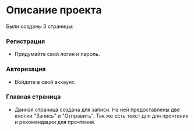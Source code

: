 

Описание проекта
===========


Были созданы 3 страницы:
###  Регистрация
 - Придумайте свой логин и пароль.
###  Авторизация 
 -  Войдите в свой аккаунт.
###  Главная страница
 - Данная страница создана для записи. На ней предоставлены две кнопки "Запись" и "Отправить". Так же есть текст для для прочтения и рекомендации для прочтения. 

